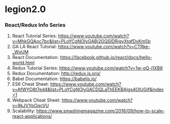 # legion2.0

### React/Redux Info Series

1. React Tutorial Series: https://www.youtube.com/watch?v=MhkGQAoc7bc&list=PLoYCgNOIyGABj2GQSlDRjgvXtqfDxKm5b
2. GA LA React Tutorial: https://www.youtube.com/watch?v=CTRke-_WxUM
3. React Documentation: https://facebook.github.io/react/docs/hello-world.html
4. Redux Tutorial Series: https://www.youtube.com/watch?v=1w-oQ-i1XB8
5. Redux Documentation: http://redux.js.org/
6. Babel Documentation: https://babeljs.io/
7. ES6 Cheat Sheet: https://www.youtube.com/watch?v=AfWYO8t7ed4&list=PLoYCgNOIyGACDQLaThEEKBAlgs4OIUGif&index=1
8. Webpack Cheat Sheet: https://www.youtube.com/watch?v=9kJVYpOqcVU
9. Scalability: https://www.smashingmagazine.com/2016/09/how-to-scale-react-applications/
